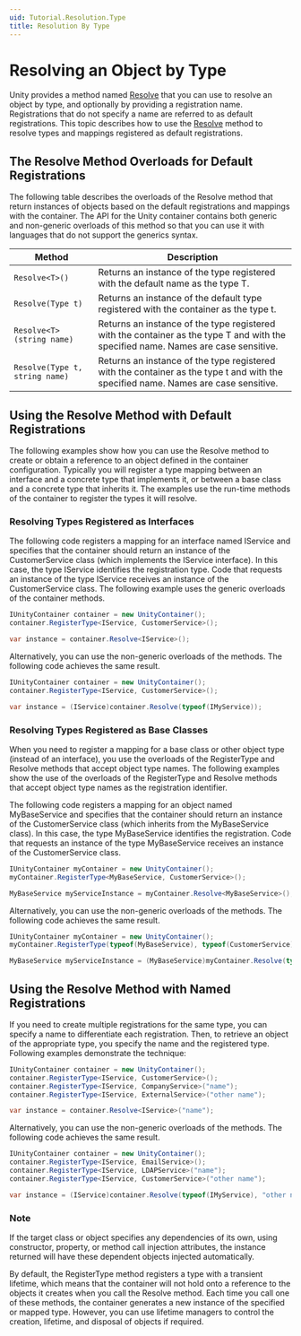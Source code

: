 ```yaml
---
uid: Tutorial.Resolution.Type
title: Resolution By Type
---
```


# Resolving an Object by Type

Unity provides a method named [Resolve](xref:Unity.IUnityContainer#Unity_IUnityContainer_Resolve_System_Type_System_String_Unity_Resolution_ResolverOverride___) that you can use to resolve an object by type, and optionally by providing a registration name. Registrations that do not specify a name are referred to as default registrations. This topic describes how to use the [Resolve](xref:Unity.IUnityContainer#Unity_IUnityContainer_Resolve_System_Type_System_String_Unity_Resolution_ResolverOverride___) method to resolve types and mappings registered as default registrations.

## The Resolve Method Overloads for Default Registrations

The following table describes the overloads of the Resolve method that return instances of objects based on the default registrations and mappings with the container. The API for the Unity container contains both generic and non-generic overloads of this method so that you can use it with languages that do not support the generics syntax.

| Method | Description |
|-----|-----|
| `Resolve<T>()` | Returns an instance of the type registered with the default name as the type T. |
| `Resolve(Type t)` | Returns an instance of the default type registered with the container as the type t. |
| `Resolve<T>(string name)` | Returns an instance of the type registered with the container as the type T and with the specified name. Names are case sensitive. |
| `Resolve(Type t, string name)` | Returns an instance of the type registered with the container as the type t and with the specified name. Names are case sensitive. |

## Using the Resolve Method with Default Registrations

The following examples show how you can use the Resolve method to create or obtain a reference to an object defined in the container configuration. Typically you will register a type mapping between an interface and a concrete type that implements it, or between a base class and a concrete type that inherits it. The examples use the run-time methods of the container to register the types it will resolve.

### Resolving Types Registered as Interfaces 

The following code registers a mapping for an interface named IService and specifies that the container should return an instance of the CustomerService class (which implements the IService interface). In this case, the type IService identifies the registration type. Code that requests an instance of the type IService receives an instance of the CustomerService class. The following example uses the generic overloads of the container methods.

```cs
IUnityContainer container = new UnityContainer();
container.RegisterType<IService, CustomerService>();

var instance = container.Resolve<IService>();
```

Alternatively, you can use the non-generic overloads of the methods. The following code achieves the same result.

```cs
IUnityContainer container = new UnityContainer();
container.RegisterType<IService, CustomerService>();

var instance = (IService)container.Resolve(typeof(IMyService));
```

### Resolving Types Registered as Base Classes

When you need to register a mapping for a base class or other object type (instead of an interface), you use the overloads of the RegisterType and Resolve methods that accept object type names. The following examples show the use of the overloads of the RegisterType and Resolve methods that accept object type names as the registration identifier.

The following code registers a mapping for an object named MyBaseService and specifies that the container should return an instance of the CustomerService class (which inherits from the MyBaseService class). In this case, the type MyBaseService identifies the registration. Code that requests an instance of the type MyBaseService receives an instance of the CustomerService class.

```cs
IUnityContainer myContainer = new UnityContainer();
myContainer.RegisterType<MyBaseService, CustomerService>();

MyBaseService myServiceInstance = myContainer.Resolve<MyBaseService>();
```

Alternatively, you can use the non-generic overloads of the methods. The following code achieves the same result.

```cs
IUnityContainer myContainer = new UnityContainer();
myContainer.RegisterType(typeof(MyBaseService), typeof(CustomerService));

MyBaseService myServiceInstance = (MyBaseService)myContainer.Resolve(typeof(MyBaseService));
```

## Using the Resolve Method with Named Registrations

If you need to create multiple registrations for the same type, you can specify a name to differentiate each registration. Then, to retrieve an object of the appropriate type, you specify the name and the registered type. Following examples demonstrate the technique:

```cs
IUnityContainer container = new UnityContainer();
container.RegisterType<IService, CustomerService>();
container.RegisterType<IService, CompanyService>("name");
container.RegisterType<IService, ExternalService>("other name");

var instance = container.Resolve<IService>("name");
```

Alternatively, you can use the non-generic overloads of the methods. The following code achieves the same result.

```cs
IUnityContainer container = new UnityContainer();
container.RegisterType<IService, EmailService>();
container.RegisterType<IService, LDAPService>("name");
container.RegisterType<IService, CustomerService>("other name");

var instance = (IService)container.Resolve(typeof(IMyService), "other name");
```

### Note

If the target class or object specifies any dependencies of its own, using constructor, property, or method call injection attributes, the instance returned will have these dependent objects injected automatically.

By default, the RegisterType method registers a type with a transient lifetime, which means that the container will not hold onto a reference to the objects it creates when you call the Resolve method. Each time you call one of these methods, the container generates a new instance of the specified or mapped type. However, you can use lifetime managers to control the creation, lifetime, and disposal of objects if required.